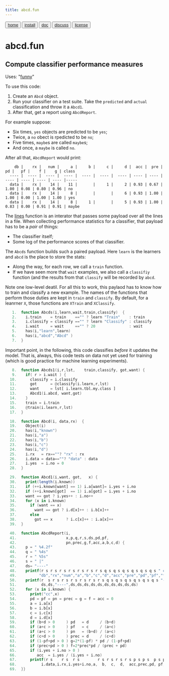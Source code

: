 ```yaml
---
title: abcd.fun
---
```


<button class="button button1"><a href="/fun/index">home</a></button>   <button class="button button2"><a href="/fun/INSTALL">install</a></button>   <button class="button button1"><a href="/fun/ABOUT">doc</a></button>   <button class="button button2"><a href="http://github.com/timm/fun/issues">discuss</a></button>    <button class="button button1"><a href="/fun/LICENSE">license</a></button> <br>



# abcd.fun
## Compute classifier  performance measures


Uses:  "[funny](funny)"<br>

To use this code:

1. Create an `Abcd` object.
2. Run your classifier on a test suite. Take the `predicted` and `actual` classification and throw it a `Abcd1`.
3. After that, get  a report using `AbcdReport`.

For example suppose:

- Six times, `yes` objects are predicted to be `yes`;
- Twice, a `no` obect is rpedicted to be `no`;
- Five times, `maybe`s are called `maybe`s;
- And once, a `maybe` is called `no`.

After all that,  `AbcdReport` would print:

```
    db |    rx |   num |     a |     b |     c |     d |  acc |  pre |   pd |   pf |    f |    g | class
  ---- |  ---- |  ---- |  ---- |  ---- |  ---- |  ---- | ---- | ---- | ---- | ---- | ---- | ---- |-----
  data |    rx |    14 |    11 |       |     1 |     2 | 0.93 | 0.67 | 1.00 | 0.08 | 0.80 | 0.96 | no
  data |    rx |    14 |     8 |       |       |     6 | 0.93 | 1.00 | 1.00 | 0.00 | 1.00 | 1.00 | yes
  data |    rx |    14 |     8 |     1 |       |     5 | 0.93 | 1.00 | 0.83 | 0.00 | 0.91 | 0.91 | maybe
```

The [lines](funny.fun#lines) function is an interator
that passes some payload over all the lines in a file.
When collecting performance statistics for a classifier,
that payload has to be a _pair_ of things:

- The classifier itself;
- Some log of the performance scores of that classifier.

The `Abcds` function builds such a paired payload. Here
`learn` is the learners and `abcd` is the place to store the stats:


- Along the way, for each row, we call a `train` function.
- If we have seen more that `wait` examples, we also call a
  `classifiy` function (and the results from that `classify`
  will be recorded by `abcd`.

Note one low-level deatil. For all this to work, this paylaod
has to know how to train and classify a new example.
The names of the functions that perform those duties are kept
in `train` and `classify`. By default, for a leanrner `X`,
those functions are `XTrain` and `XClassify`.

```awk
   1.  function Abcds(i,learn,wait,train,classify)  {
   2.    i.train    = train    =="" ? learn "Train"    : train
   3.    i.classify = classify =="" ? learn "Classify" : classify
   4.    i.wait     = wait     =="" ? 20               : wait
   5.    has(i,"learn",learn)
   6.    has(i,"abcd","Abcd" )
   7.  }
```

Important point, in the following, this code classifies _before_
it updates the model. That is, always, this code tests
on data not yet used for training (which is good practice
for machine learning experiments).

```awk
   8.  function Abcds1(i,r,lst,    train,classify, got,want) {
   9.    if( r > i.wait ) {
  10.      classify = i.classify
  11.      got      = @classify(i.learn,r,lst)
  12.      want     = lst[ i.learn.tbl.my.class ]
  13.      Abcd1(i.abcd, want,got) 
  14.    }
  15.    train = i.train
  16.    @train(i.learn,r,lst)
  17.  }
```

```awk
  18.  function Abcd(i, data,rx)  {
  19.    Object(i)
  20.    has(i,"known")
  21.    has(i,"a")
  22.    has(i,"b")
  23.    has(i,"c")
  24.    has(i,"d")
  25.    i.rx   = rx==""? "rx" : rx
  26.    i.data = data==""? "data" : data
  27.    i.yes  = i.no = 0
  28.  }
```

```awk
  29.  function Abcd1(i,want, got,   x) {
  30.    print(length(i.known))
  31.    if (++i.known[want] == 1) i.a[want]= i.yes + i.no 
  32.    if (++i.known[got]  == 1) i.a[got] = i.yes + i.no 
  33.    want == got ? i.yes++ : i.no++ 
  34.    for (x in i.known) 
  35.      if (want == x) 
  36.        want == got ? i.d[x]++ : i.b[x]++
  37.      else 
  38.        got == x      ? i.c[x]++ : i.a[x]++
  39.  }
```

```awk
  40.  function AbcdReport(i,   
  41.                      x,p,q,r,s,ds,pd,pf,
  42.                      pn,prec,g,f,acc,a,b,c,d) {
  43.    p = " %4.2f"
  44.    q = " %4s"
  45.    r = " %5s"
  46.    s = " |"
  47.    ds= "----"
  48.    printf(r s r s r s r s r s r s r s q s q s q s q s q s q s " class\n",
  49.          "db","rx","num","a","b","c","d","acc","pre","pd","pf","f","g")
  50.    printf(r  s r s r s r s r s r s r s q s q s q s q s q s q s "-----\n",
  51.           ds,ds,"----",ds,ds,ds,ds,ds,ds,ds,ds,ds,ds)
  52.    for (x in i.known) {
  53.      print("cc",x)
  54.      pd = pf = pn = prec = g = f = acc = 0
  55.      a = i.a[x]
  56.      b = i.b[x]
  57.      c = i.c[x]
  58.      d = i.d[x]
  59.      if (b+d > 0     ) pd   = d     / (b+d) 
  60.      if (a+c > 0     ) pf   = c     / (a+c) 
  61.      if (a+c > 0     ) pn   = (b+d) / (a+c) 
  62.      if (c+d > 0     ) prec = d     / (c+d) 
  63.      if (1-pf+pd > 0 ) g=2*(1-pf) * pd / (1-pf+pd) 
  64.      if (prec+pd > 0 ) f=2*prec*pd / (prec + pd)   
  65.      if (i.yes + i.no > 0 ) 
  66.         acc  = i.yes / (i.yes + i.no) 
  67.      printf(r s    r s  r s        r s r s r s r s p s p s  p s p s p s p s  " %s\n",
  68.           i.data,i.rx,i.yes+i.no,a,  b,  c,  d,  acc,prec,pd, pf, f,  g,  x)
  69.  }}
```

